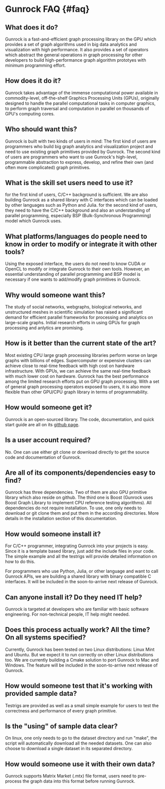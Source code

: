 Gunrock FAQ     {#faq}
===========

What does it do?
----------------

Gunrock is a fast-and-efficient graph processing library on the GPU which
provides a set of graph algorithms used in big data analytics and visualization
with high performance.  It also provides a set of operators which abstract the
general operations in graph processing for other developers to build
high-performance graph algorithm prototyes with minimum programming effort.

How does it do it?
------------------

Gunrock takes advantage of the immense computational power available in
commodity-level, off-the-shelf Graphics Processing Units (GPUs), originally
designed to handle the parallel computational tasks in computer graphics, to
perform graph traversal and computation in parallel on thousands of GPU's
computing cores.

Who should want this?
---------------------

Gunrock is built with two kinds of users in mind: The first kind of users are
programmers who build big graph analytics and visualization project and need to
use existing graph primitives provided by Gunrock.  The second kind of users
are programmers who want to use Gunrock's high-level, programmable abstraction
to express, develop, and refine their own (and often more complicated) graph
primitives.
    
What is the skill set users need to use it?
-------------------------------------------

for the first kind of users, C/C++ background is sufficient. We are also
building Gunrock as a shared library with C interfaces which can be loaded by
other languages such as Python and Julia.  for the second kind of users, they
need to have the C/C++ background and also an understanding of parallel
programming, especially BSP (Bulk-Synchronous Programming) model which Gunrock
uses.

What platforms/languages do people need to know in order to modify or integrate it with other tools?
----------------------------------------------------------------------------------------------------

Using the exposed interface, the users do not need to know CUDA or OpenCL to
modify or integrate Gunrock to their own tools. However, an essential
understanding of parallel programming and BSP model is necessary if one wants
to add/modify graph primitives in Gunrock.

Why would someone want this?
----------------------------

The study of social networks, webgraphs, biological networks, and unstructured
meshes in scientific simulation has raised a significant demand for efficient
parallel frameworks for processing and analytics on large-scale graphs. Initial
research efforts in using GPUs for graph processing and anlytics are promising.

How is it better than the current state of the art?
---------------------------------------------------

Most existing CPU large graph processing libraries perform worse on large
graphs with billions of edges. Supercomputer or expensive clusters can achieve
close to real-time feedback with high cost on hardware infrastructure. With
GPUs, we can achieve the same real-time feedback with much lower cost on
hardware. Gunrock has the best performance among the limited research efforts
put on GPU graph processing. With a set of general graph processing operators
exposed to users, it is also more flexible than other GPU/CPU graph library in
terms of programmability.

How would someone get it?
-------------------------

Gunrock is an open-sourced library. The code, documentation, and quick start
guide are all on its [github page](gunrock.github.io).
    
Is a user account required?
---------------------------

No. One can use either git clone or download directly to get the source code
and documentation of Gunrock.

Are all of its components/dependencies easy to find?
----------------------------------------------------

Gunrock has three dependencies. Two of them are also GPU primitive library which
also reside on github. The third one is Boost (Gunrock uses Boost Graph Library
to implement CPU reference testing algorithms). All dependencies do not require
installation. To use, one only needs to download or git clone them and put them
in the according directories. More details in the installation section of this
documentation.

How would someone install it?
-----------------------------

For C/C++ programmer, integrating Gunrock into your projects is easy. Since it
is a template based library, just add the include files in your code. The
simple example and all the testrigs will provide detailed information on how to
do this.

For programmers who use Python, Julia, or other language and want to call
Gunrock APIs, we are building a shared library with binary compatible
C interfaces. It will be included in the soon-to-arrive next release of
Gunrock.

Can anyone install it? Do they need IT help?
--------------------------------------------

Gunrock is targeted at developers who are familiar with basic software
engineering. For non-technical people, IT help might needed.

Does this process actually work? All the time? On all systems specified?
------------------------------------------------------------------------
Currently, Gunrock has been tested on two Linux distributions: Linux Mint and
Ubuntu. But we expect it to run correctly on other Linux distributions too.
We are currently building a Cmake solution to port Gunrock to Mac and Windows.
The feature will be included in the soon-to-arrive next release of Gunrock.

How would someone test that it's working with provided sample data?
-------------------------------------------------------------------

Testrigs are provided as well as a small simple example for users to test the
correctness and performance of every graph primitive. 

Is the "using" of sample data clear?
------------------------------------

On linux, one only needs to go to the dataset directory and run "make", the
script will automatically download all the needed datasets. One can also choose
to download a single dataset in its separated directory.

How would someone use it with their own data?
---------------------------------------------

Gunrock supports Matrix Market (.mtx) file format, users need to pre-process
the graph data into this format before running Gunrock.
